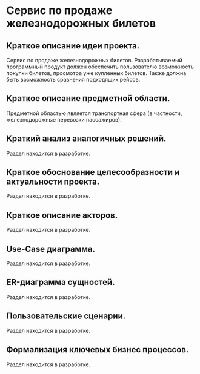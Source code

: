# Сервис по продаже железнодорожных билетов

## Краткое описание идеи проекта.

Сервис по продаже железнодорожных билетов. 
Разрабатываемый программный продукт должен обеспечить пользователю возможность покупки билетов, просмотра уже купленных билетов.
Также должна быть возможность сравнения подходящих рейсов.

## Краткое описание предметной области.

Предметной областью является транспортная сфера (в частности, железнодорожные перевозки пассажиров).

## Краткий анализ аналогичных решений.

Раздел находится в разработке.

## Краткое обоснование целесообразности и актуальности проекта.

Раздел находится в разработке.

## Краткое описание акторов.

Раздел находится в разработке.

## Use-Case диаграмма.

Раздел находится в разработке.

## ER-диаграмма сущностей.

Раздел находится в разработке.

## Пользовательские сценарии.

Раздел находится в разработке.

## Формализация ключевых бизнес процессов.

Раздел находится в разработке.